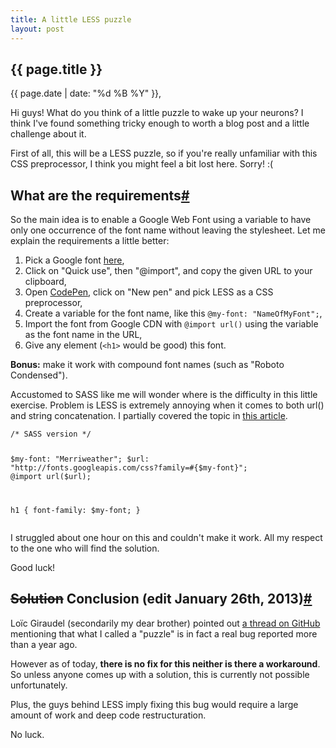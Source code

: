 ```yaml
---
title: A little LESS puzzle
layout: post
--- 
```

<section>          
<h1>{{ page.title }}</h1>
<p class="date">{{ page.date | date: "%d %B %Y" }}, <a href="#disqus_thread" class='comment-count'></a></p>

<p>Hi guys! What do you think of a little puzzle to wake up your neurons? I think I've found something tricky enough to worth a blog post and a little challenge about it.</p>

<p>First of all, this will be a LESS puzzle, so if you're really unfamiliar with this CSS preprocessor, I think you might feel a bit lost here. Sorry! :(</p>

</section>
<section id="requirements">

<h2>What are the requirements<a href="#requirements" class="section-anchor">#</a></h2>

<p>So the main idea is to enable a Google Web Font using a variable to have only one occurrence of the font name without leaving the stylesheet. Let me explain the requirements a little better:</p>
<ol>
<li>Pick a Google font <a href="http://www.google.com/webfonts">here</a>,</li>
<li>Click on "Quick use", then "@import", and copy the given URL to your clipboard,</li>
<li>Open <a href="http://codepen.io">CodePen</a>, click on "New pen" and pick LESS as a CSS preprocessor,</li>
<li>Create a variable for the font name, like this <code>@my-font: "NameOfMyFont";</code>,</li>
<li>Import the font from Google CDN with <code>@import url()</code> using the variable as the font name in the URL,</li>
<li>Give any element (<code>&lt;h1&gt;</code> would be good) this font.</li>
</ol>

<p><strong>Bonus:</strong> make it work with compound font names (such as "Roboto Condensed").</p>

<p>Accustomed to SASS like me will wonder where is the difficulty in this little exercise. Problem is LESS is extremely annoying when it comes to both url() and string concatenation. I partially covered the topic in <a href="less-to-sass">this article</a>. </p>
<pre><code class="language-css">/* SASS version */

$my-font: "Merriweather";
$url: "http://fonts.googleapis.com/css?family=#{$my-font}";
@import url($url);

h1 { font-family: $my-font; }
</code></pre>
<p>I struggled about one hour on this and couldn't make it work. All my respect to the one who will find the solution.</p>

<p>Good luck!</p>
</section>

<section id="conclusion">
<h2><span style="text-decoration:line-through">Solution</span> Conclusion (edit January 26th, 2013)<a href="#conclusion" class="section-anchor">#</a></h2>

<p>Loïc Giraudel (secondarily my dear brother) pointed out <a href="https://github.com/cloudhead/less.js/issues/410">a thread on GitHub</a> mentioning that what I called a "puzzle" is in fact a real bug reported more than a year ago.</p>

<p>However as of today, <strong>there is no fix for this neither is there a workaround</strong>. So unless anyone comes up with a solution, this is currently not possible unfortunately.</p>

<p>Plus, the guys behind LESS imply fixing this bug would require a large amount of work and deep code restructuration.</p>

<p>No luck.</p> 
</section>
<script>var disqus_url = "http://hugogiraudel.com/blog/less-puzzle";</script>
<div id="disqus_thread"></div>